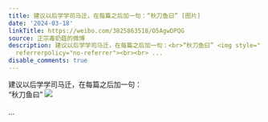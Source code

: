 ```yaml
---
title: 建议以后学学司马迁，在每篇之后加一句：“秋刀鱼曰” [图片]
date: '2024-03-18'
linkTitle: https://weibo.com/3825863518/O5AgwDPQG
source: 正宗毒奶菇的微博
description: 建议以后学学司马迁，在每篇之后加一句：<br>“秋刀鱼曰” <img style="" src="https://tvax3.sinaimg.cn/large/e40a0b5egy1hnv7upu6s0j20lz05cgp4.jpg"
  referrerpolicy="no-referrer"><br><br> ...
disable_comments: true
---
```

建议以后学学司马迁，在每篇之后加一句：<br>“秋刀鱼曰” <img style="" src="https://tvax3.sinaimg.cn/large/e40a0b5egy1hnv7upu6s0j20lz05cgp4.jpg" referrerpolicy="no-referrer"><br><br> ...